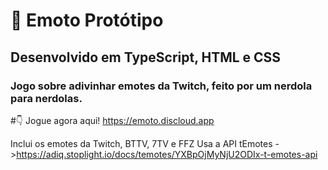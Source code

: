 # 🤠 Emoto Protótipo
## Desenvolvido em TypeScript, HTML e CSS
### Jogo sobre adivinhar emotes da Twitch, feito por um nerdola para nerdolas.

#👇 Jogue agora aqui!
https://emoto.discloud.app

Inclui os emotes da Twitch, BTTV, 7TV e FFZ
Usa a API tEmotes ->https://adiq.stoplight.io/docs/temotes/YXBpOjMyNjU2ODIx-t-emotes-api
